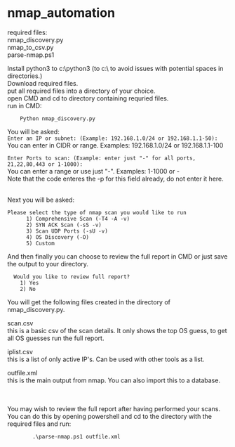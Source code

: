 # nmap_automation
required files:<br/>
nmap_discovery.py<br/>
nmap_to_csv.py<br/>
parse-nmap.ps1<br/>

Install python3 to c:\python3 (to c:\ to avoid issues with potential spaces in directories.)<br/>
Download required files.<br/>
put all required files into a directory of your choice.<br/>
open CMD and cd to directory containing requried files.<br/>
run in CMD: 

        Python nmap_discovery.py

You will be asked:<br/>
`Enter an IP or subnet: (Example: 192.168.1.0/24 or 192.168.1.1-50):`<br/>
You can enter in CIDR or range. Examples: 192.168.1.0/24 or 192.168.1.1-100<br/>

`Enter Ports to scan: (Example: enter just "-" for all ports, 21,22,80,443 or 1-1000):` <br/>
You can enter a range or use just "-". Examples: 1-1000 or -<br/>
Note that the code enteres the -p for this field already, do not enter it here.<br/><br/>

Next you will be asked: <br/>


    Please select the type of nmap scan you would like to run
          1) Comprehensive Scan (-T4 -A -v)
          2) SYN ACK Scan (-sS -v)
          3) Scan UDP Ports (-sU -v)
          4) OS Discovery (-O)
          5) Custom 
And then finally you can choose to review the full report in CMD or just save the output to your directory. <br/>
      
      Would you like to review full report?
        1) Yes 
        2) No



You will get the following files created in the directory of nmap_discovery.py.
    
scan.csv<br/>
this is a basic csv of the scan details. It only shows the top OS guess, to get all OS guesses run the full report.
    
iplist.csv <br/>
this is a list of only active IP's. Can be used with other tools as a list.
    
outfile.xml <br/>
this is the main output from nmap. You can also import this to a database.<br/><br/><br/>

You may wish to review the full report after having performed your scans. <br/>
You can do this by opening powershell and cd to the directory with the required files and run: 

            .\parse-nmap.ps1 outfile.xml
